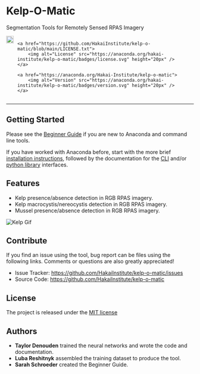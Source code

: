 # Kelp-O-Matic

Segmentation Tools for Remotely Sensed RPAS Imagery

<div style="overflow: hidden; display: flex; justify-content:flex-start; gap:10px;">
    <a href="https://github.com/HakaiInstitute/kelp-o-matic/actions/workflows/unit-test.yml">
        <img alt="🧪 Unit Tests" src="https://github.com/HakaiInstitute/kelp-o-matic/actions/workflows/unit-test.yml/badge.svg" height="20px" />
    </a>

    <a href="https://github.com/HakaiInstitute/kelp-o-matic/blob/main/LICENSE.txt">
        <img alt="License" src="https://anaconda.org/hakai-institute/kelp-o-matic/badges/license.svg" height="20px" />
    </a>

    <a href="https://anaconda.org/Hakai-Institute/kelp-o-matic">
        <img alt="Version" src="https://anaconda.org/hakai-institute/kelp-o-matic/badges/version.svg" height="20px" />
    </a>
</div>

***

## Getting Started

Please see the [Beginner Guide](beginner_guide/index.md) if you are new to Anaconda and command line tools.

If you have worked with Anaconda before, start with the more brief [installation instructions](installation.md), followed
by the documentation for the [CLI](cli.md) and/or [python library](python_lib.md) interfaces.

## Features

* Kelp presence/absence detection in RGB RPAS imagery.
* Kelp macrocystis/nereocystis detection in RGB RPAS imagery.
* Mussel presence/absence detection in RGB RPAS imagery.

![Kelp Gif](images/manley.gif)

## Contribute

If you find an issue using the tool, bug report can be files using the following links.
Comments or questions are also greatly appreciated!

- Issue Tracker: https://github.com/HakaiInstitute/kelp-o-matic/issues
- Source Code: https://github.com/HakaiInstitute/kelp-o-matic

## License

The project is released under the [MIT license](https://raw.githubusercontent.com/tayden/kelp-o-matic/main/LICENSE.txt)

## Authors

- **Taylor Denouden** trained the neural networks and wrote the code and documentation.
- **Luba Reshitnyk** assembled the training dataset to produce the tool.
- **Sarah Schroeder** created the Beginner Guide.